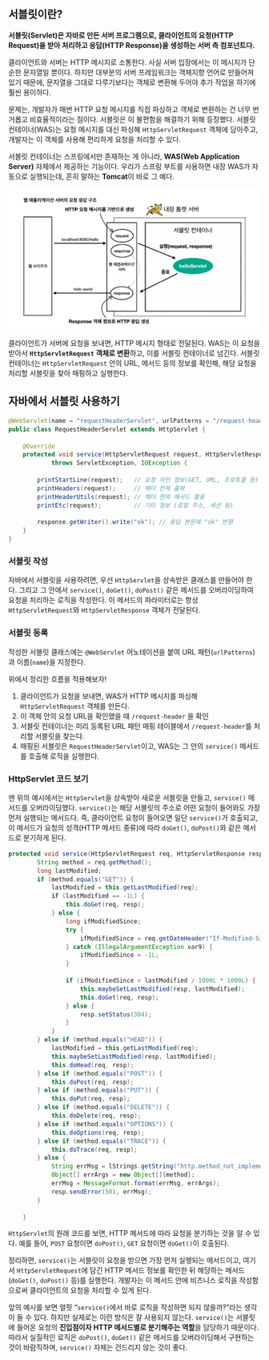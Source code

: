 ## 서블릿이란?

**서블릿(Servlet)은 자바로 만든 서버 프로그램으로, 클라이언트의 요청(HTTP Request)을 받아 처리하고 응답(HTTP Response)을 생성하는 서버 측 컴포넌트다.**

클라이언트와 서버는 HTTP 메시지로 소통한다. 사실 서버 입장에서는 이 메시지가 단순한 문자열일 뿐이다. 하지만 대부분의 서버 프레임워크는 객체지향 언어로 만들어져 있기 때문에, 문자열을 그대로 다루기보다는 객체로 변환해 두어야 추가 작업을 하기에 훨씬 용이하다.

문제는, 개발자가 매번 HTTP 요청 메시지를 직접 파싱하고 객체로 변환하는 건 너무 번거롭고 비효율적이라는 점이다. 서블릿은 이 불편함을 해결하기 위해 등장했다. 서블릿 컨테이너(WAS)는 요청 메시지를 대신 파싱해 `HttpServletRequest` 객체에 담아주고, 개발자는 이 객체를 사용해 편리하게 요청을 처리할 수 있다.

서블릿 컨테이너는 스프링에서만 존재하는 게 아니라, **WAS(Web Application Server)** 자체에서 제공하는 기능이다. 우리가 스프링 부트를 사용하면 내장 WAS가 자동으로 실행되는데, 흔히 말하는 **Tomcat**이 바로 그 예다.

![image.png](../chapter02/image/servlet.png)

클라이언트가 서버에 요청을 보내면, HTTP 메시지 형태로 전달된다. WAS는 이 요청을 받아서 **`HttpServletRequest` 객체로 변환**하고, 이를 서블릿 컨테이너로 넘긴다. 서블릿 컨테이너는 `HttpServletRequest` 안의 URL, 메서드 등의 정보를 확인해, 해당 요청을 처리할 서블릿을 찾아 매핑하고 실행한다.

## 자바에서 서블릿 사용하기

```java
@WebServlet(name = "requestHeaderServlet", urlPatterns = "/request-header")
public class RequestHeaderServlet extends HttpServlet {

    @Override
    protected void service(HttpServletRequest request, HttpServletResponse response)
            throws ServletException, IOException {

        printStartLine(request);   // 요청 라인 정보(GET, URL, 프로토콜 등)
        printHeaders(request);     // 헤더 전체 출력
        printHeaderUtils(request); // 헤더 편의 메서드 활용
        printEtc(request);         // 기타 정보 (로컬 주소, 세션 등)

        response.getWriter().write("ok"); // 응답 본문에 "ok" 반환
    }
}
```

### 서블릿 작성

자바에서 서블릿을 사용하려면, 우선 `HttpServlet`을 상속받은 클래스를 만들어야 한다. 그리고 그 안에서 `service()`, `doGet()`, `doPost()` 같은 메서드를 오버라이딩하여 요청을 처리하는 로직을 작성한다. 이 메서드의 파라미터로는 항상 `HttpServletRequest`와 `HttpServletResponse` 객체가 전달된다.

### 서블릿 등록

작성한 서블릿 클래스에는 `@WebServlet` 어노테이션을 붙여 URL 패턴(`urlPatterns`)과 이름(`name`)을 지정한다.

위에서 정리한 흐름을 적용해보자!

<aside>

1. 클라이언트가 요청을 보내면, WAS가 HTTP 메시지를 파싱해 `HttpServletRequest` 객체를 만든다.
2. 이 객체 안의 요청 URL을 확인했을 때 `/request-header` 을 확인
3. 서블릿 컨테이너는 미리 등록된 URL 패턴 매핑 테이블에서 `/request-header`를 처리할 서블릿을 찾는다.
4. 매핑된 서블릿은 `RequestHeaderServlet`이고, WAS는 그 안의 `service()` 메서드를 호출해 로직을 실행한다.
</aside>

### **HttpServlet 코드 보기**

맨 위의 예시에서는 `HttpServlet`을 상속받아 새로운 서블릿을 만들고, `service()` 메서드를 오버라이딩했다. `service()`는 해당 서블릿의 주소로 어떤 요청이 들어와도 가장 먼저 실행되는 메서드다. 즉, 클라이언트 요청이 들어오면 일단 `service()`가 호출되고, 이 메서드가 요청의 성격(HTTP 메서드 종류)에 따라 `doGet()`, `doPost()`와 같은 메서드로 분기하게 된다.

```java
protected void service(HttpServletRequest req, HttpServletResponse resp) throws ServletException, IOException {
        String method = req.getMethod();
        long lastModified;
        if (method.equals("GET")) {
            lastModified = this.getLastModified(req);
            if (lastModified == -1L) {
                this.doGet(req, resp);
            } else {
                long ifModifiedSince;
                try {
                    ifModifiedSince = req.getDateHeader("If-Modified-Since");
                } catch (IllegalArgumentException var9) {
                    ifModifiedSince = -1L;
                }

                if (ifModifiedSince < lastModified / 1000L * 1000L) {
                    this.maybeSetLastModified(resp, lastModified);
                    this.doGet(req, resp);
                } else {
                    resp.setStatus(304);
                }
            }
        } else if (method.equals("HEAD")) {
            lastModified = this.getLastModified(req);
            this.maybeSetLastModified(resp, lastModified);
            this.doHead(req, resp);
        } else if (method.equals("POST")) {
            this.doPost(req, resp);
        } else if (method.equals("PUT")) {
            this.doPut(req, resp);
        } else if (method.equals("DELETE")) {
            this.doDelete(req, resp);
        } else if (method.equals("OPTIONS")) {
            this.doOptions(req, resp);
        } else if (method.equals("TRACE")) {
            this.doTrace(req, resp);
        } else {
            String errMsg = lStrings.getString("http.method_not_implemented");
            Object[] errArgs = new Object[]{method};
            errMsg = MessageFormat.format(errMsg, errArgs);
            resp.sendError(501, errMsg);
        }

    }
```

`HttpServlet`의 원래 코드를 보면, HTTP 메서드에 따라 요청을 분기하는 것을 알 수 있다. 예를 들어, `POST` 요청이면 `doPost()`, `GET` 요청이면 `doGet()`이 호출된다.

정리하면, `service()`는 서블릿이 요청을 받으면 가장 먼저 실행되는 메서드이고, 여기서 `HttpServletRequest`에 담긴 HTTP 메서드 정보를 확인한 뒤 해당하는 메서드(`doGet()`, `doPost()` 등)를 실행한다. 개발자는 이 메서드 안에 비즈니스 로직을 작성함으로써 클라이언트의 요청을 처리할 수 있게 된다.

앞의 예시를 보면 얼핏 “`service()`에서 바로 로직을 작성하면 되지 않을까?”라는 생각이 들 수 있다. 하지만 실제로는 이런 방식은 잘 사용되지 않는다. `service()`는 서블릿에 들어온 요청의 **진입점이자 HTTP 메서드별로 분기해주는 역할**을 담당하기 때문이다. 따라서 실질적인 로직은 `doPost()`, `doGet()` 같은 메서드를 오버라이딩해서 구현하는 것이 바람직하며, `service()` 자체는 건드리지 않는 것이 좋다.